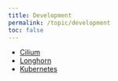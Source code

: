 ```yaml
---
title: Development
permalink: /topic/development
toc: false
---
```


- [Cilium](/categories/cilium)
- [Longhorn](/categories/longhorn)
- [Kubernetes](/categories/kubernetes)
